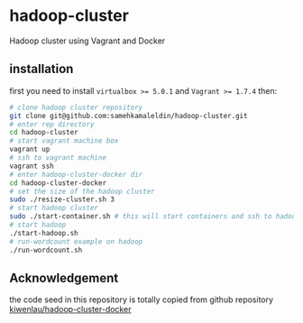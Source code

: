 # hadoop-cluster
Hadoop cluster using Vagrant and Docker

## installation
first you need to install `virtualbox >= 5.0.1` and `Vagrant >= 1.7.4` then:
``` bash
# clone hadoop cluster repository
git clone git@github.com:samehkamaleldin/hadoop-cluster.git
# enter rep directory
cd hadoop-cluster
# start vagrant machine box
vagrant up
# ssh to vagrant machine
vagrant ssh
# enter hadoop-cluster-docker dir
cd hadoop-cluster-docker
# set the size of the hadoop cluster
sudo ./resize-cluster.sh 3
# start hadoop cluster
sudo ./start-container.sh # this will start containers and ssh to hadoop env
# start hadoop
./start-hadoop.sh
# run-wordcount example on hadoop
./run-wordcount.sh
```
## Acknowledgement
the code seed in this repository is totally copied from github repository [kiwenlau/hadoop-cluster-docker](https://github.com/kiwenlau/hadoop-cluster-docker)
